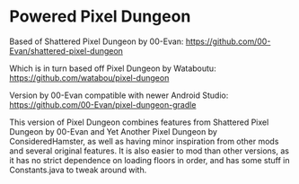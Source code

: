 # Powered Pixel Dungeon

Based of Shattered Pixel Dungeon by 00-Evan:
https://github.com/00-Evan/shattered-pixel-dungeon

Which is in turn based off Pixel Dungeon by Wataboutu:
https://github.com/watabou/pixel-dungeon

Version by 00-Evan compatible with newer Android Studio:
https://github.com/00-Evan/pixel-dungeon-gradle

This version of Pixel Dungeon combines features from Shattered Pixel Dungeon by 00-Evan and Yet Another Pixel Dungeon by ConsideredHamster, as well as having minor inspiration from other mods and several original features. It is also easier to mod than other versions, as it has no strict dependence on loading floors in order, and has some stuff in Constants.java to tweak around with.